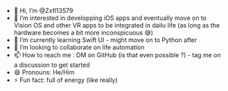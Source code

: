 - 👋 Hi, I’m @Zxfl13579
- 👀 I’m interested in developping iOS apps and eventually move on to Vision OS and other VR apps to be integrated in dailu life (as long as the hardware becomes a bit more inconspicuous 😅)
- 🌱 I’m currently learning Swift UI - might move on to Python after
- 💞️ I’m looking to collaborate on life automation
- 📫 How to reach me : DM on GitHub (is that even possible ?) - tag me on a discussion to get started
- 😄 Pronouns: He/Him
- ⚡ Fun fact: full of energy (like really)

<!---
Zxfl13579/Zxfl13579 is a ✨ special ✨ repository because its `README.md` (this file) appears on your GitHub profile.
You can click the Preview link to take a look at your changes.
--->
